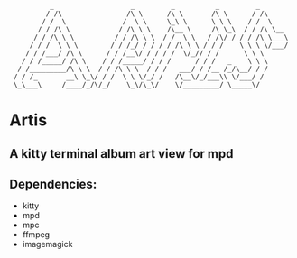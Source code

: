 ```
          _                   _         _          _         _        
         / /\                /\ \      /\ \       /\ \      / /\      
        / /  \              /  \ \     \_\ \      \ \ \    / /  \     
       / / /\ \            / /\ \ \    /\__ \     /\ \_\  / / /\ \__  
      / / /\ \ \          / / /\ \_\  / /_ \ \   / /\/_/ / / /\ \___\ 
     / / /  \ \ \        / / /_/ / / / / /\ \ \ / / /    \ \ \ \/___/ 
    / / /___/ /\ \      / / /__\/ / / / /  \/_// / /      \ \ \       
   / / /_____/ /\ \    / / /_____/ / / /      / / /   _    \ \ \      
  / /_________/\ \ \  / / /\ \ \  / / /   ___/ / /__ /_/\__/ / /      
 / / /_       __\ \_\/ / /  \ \ \/_/ /   /\__\/_/___\\ \/___/ /       
 \_\___\     /____/_/\/_/    \_\/\_\/    \/_________/ \_____\/                                                                            
```                                                                  
# Artis
## A kitty terminal album art view for mpd

## Dependencies:
* kitty
* mpd
* mpc
* ffmpeg
* imagemagick


